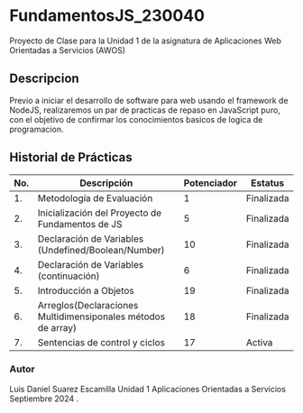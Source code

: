 # FundamentosJS_230040
Proyecto de Clase para la Unidad 1 de la asignatura de Aplicaciones Web Orientadas a Servicios (AWOS)


## Descripcion

Previo a iniciar el desarrollo de software para web usando el framework de NodeJS, realizaremos un par de practicas de repaso en JavaScript puro, con el objetivo de confirmar los conocimientos basicos de logica de programacion.


## Historial de Prácticas
|No.|Descripción|Potenciador|Estatus|
|---|-----------|-------|-------|
|1.|Metodología de Evaluación|1|Finalizada|
|2.|Inicialización del Proyecto de Fundamentos de JS|5|Finalizada|
|3.|Declaración de Variables (Undefined/Boolean/Number)|10|Finalizada|
|4.|Declaración de Variables (continuación)|6|Finalizada|
|5.|Introducción a Objetos|19|Finalizada|
|6.|Arreglos(Declaraciones Multidimensiponales métodos de array)|18|Finalizada|
|7.|Sentencias de control y ciclos|17|Activa|


### Autor
Luis Daniel Suarez Escamilla
Unidad 1
Aplicaciones Orientadas a Servicios
Septiembre 2024 .